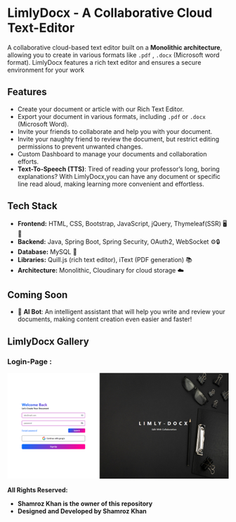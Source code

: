 # LimlyDocx - A Collaborative Cloud Text-Editor
A collaborative cloud-based text editor built on a **Monolithic architecture**, allowing you to create in
various formats like `.pdf` , `.docx` (Microsoft word format). LimlyDocx features a rich text editor and ensures a secure environment for your work
## Features

- Create your document or article with our Rich Text Editor.
- Export your document in various formats, including `.pdf` or `.docx` (Microsoft Word).
- Invite your friends to collaborate and help you with your document.
- Invite your naughty friend to review the document, but restrict editing permissions to prevent unwanted changes.
- Custom Dashboard to manage your documents and collaboration efforts.
- **Text-To-Speech (TTS)**: Tired of reading your professor’s long, boring explanations? With LimlyDocx,you can have any document or specific line read aloud, making learning more convenient and effortless.


## Tech Stack

- **Frontend:** HTML, CSS, Bootstrap, JavaScript, jQuery, Thymeleaf(SSR) 🖥️🎨
- **Backend:** Java, Spring Boot, Spring Security, OAuth2, WebSocket ⚙️🔒
- **Database:** MySQL 💾
- **Libraries:** Quill.js (rich text editor), iText (PDF generation) 📚
- **Architecture:**  Monolithic, Cloudinary for cloud storage ☁️  

## Coming Soon

- 🤖 **AI Bot**: An intelligent assistant that will help you write and review your documents, making content creation even easier and faster!

## LimlyDocx Gallery

### **Login-Page** :

![LimlyDocx login form picture](limlydocx/src/main/resources/static/img/login-img.png)

**All Rights Reserved:**
- **Shamroz Khan is the owner of this repository**
- **Designed and Developed by Shamroz Khan**

